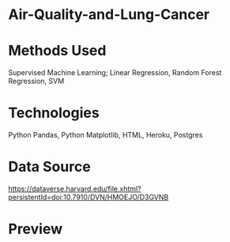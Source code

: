 # Air-Quality-and-Lung-Cancer

# Methods Used
Supervised Machine Learning; Linear Regression, Random Forest Regression, SVM

# Technologies
Python Pandas, Python Matplotlib, HTML, Heroku, Postgres

# Data Source
https://dataverse.harvard.edu/file.xhtml?persistentId=doi:10.7910/DVN/HMOEJO/D3GVNB

# Preview
